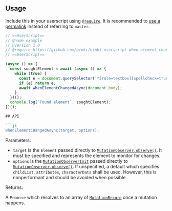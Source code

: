 ## Usage

Include this in your userscript using [`@require`](https://wiki.greasespot.net/Metadata_Block#.40require). It is recommended to [use a permalink](https://docs.github.com/en/repositories/working-with-files/using-files/getting-permanent-links-to-files) instead of referring to `master`.
```js
// ==UserScript==
// @name example
// @version 1.0
// @require https://github.com/binki/binki-userscript-when-element-changed-async/raw/master/binki-userscript-when-element-changed-async.js
// ==UserScript==

(async () => {
  const soughtElement = await (async () => {
    while (true) {
      const e = document.querySelector('*[role=textbox][spellcheck=true][contenteditable=true].notranslate');
      if (e) return e;
      await whenElementChangedAsync(document.body);
    }
  })();
  console.log(`Found element`, soughtElement);
})();

## API

```js
whenElementCHangedAsync(target, options);
```

Parameters:

* `target` is the `Element` passed directly to [`MutationObserver.observe()`](https://dom.spec.whatwg.org/#dom-mutationobserver-observe). It must be specified and represents the element to monitor for changes.
* `options` is the [`MutationObserverInit`](https://dom.spec.whatwg.org/#dictdef-mutationobserverinit) passed directly to [`MutationObserver.observe()`](https://dom.spec.whatwg.org/#dom-mutationobserver-observe). If unspecified, a default which specifies `childList`, `attributes`, `characterData` shall be used. However, this is nonperformant and should be avoided when possible.

Returns:

A `Promise` which resolves to an array of [`MutationRecord`](https://dom.spec.whatwg.org/#mutationrecord) once a mutation happens.

